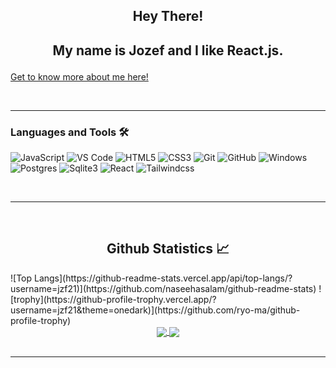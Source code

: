 <div align="center">
<h2>Hey There!<h2>

My name is Jozef and I like React.js.

</div>

  <a href="https://itsjozef.netlify.app/">Get to know more about me here!</a>




<br />

---

### Languages and Tools 🛠 


![JavaScript](https://img.shields.io/badge/-JavaScript-%23F7DF1C?style=flat-square&logo=javascript&logoColor=000000&labelColor=%23F7DF1C&color=%23FFCE5A)
![VS Code](http://img.shields.io/badge/-VS%20Code-007ACC?style=flat-square&logo=visual-studio-code&logoColor=ffffff)
![HTML5](https://img.shields.io/badge/-HTML5-%23E44D27?style=flat-square&logo=html5&logoColor=ffffff)
![CSS3](https://img.shields.io/badge/-CSS3-%231572B6?style=flat-square&logo=css3)
![Git](https://img.shields.io/badge/-Git-%23F05032?style=flat-square&logo=git&logoColor=%23ffffff)
![GitHub](https://img.shields.io/badge/-GitHub-181717?style=flat-square&logo=github)
![Windows](http://img.shields.io/badge/-Windows-0078D6?style=flat-square&logo=windows&logoColor=ffffff)
![Postgres](https://img.shields.io/badge/PostgreSQL-316192?style=flat-square&logo=postgresql&logoColor=white)
![Sqlite3](https://img.shields.io/badge/-Sqlite3-FFCA28?style=flat-square&logo=sqlite3&logoColor=ffffff)
![React](https://img.shields.io/badge/React-20232A?style=flat-square&logo=react&logoColor=61DAFB)
![Tailwindcss](https://img.shields.io/badge/Tailwind_CSS-38B2AC?style=flat-square&logo=tailwind-css&logoColor=white)


<br/>


---

<br/>




  <h2 align="center"> Github Statistics 📈 </h2>
  ![Top Langs](https://github-readme-stats.vercel.app/api/top-langs/?username=jzf21)](https://github.com/naseehasalam/github-readme-stats)
![trophy](https://github-profile-trophy.vercel.app/?username=jzf21&theme=onedark)](https://github.com/ryo-ma/github-profile-trophy)
  
  <div align="center"> 
     <a href="">
      <img align="center" src="https://github-readme-stats-sigma-five.vercel.app/api?username=jzf21&show_icons=true&include_all_commits=true&count_private=true&theme=react&line_height=40" />
    </a>
    <a href="">
      <img align="center" src="https://github-readme-stats.vercel.app/api/top-langs/?username=jzf21&theme=react&line_height=40&hide=css"/>
    </a>
</div

<br/>
<br />

---




[instagram]: https://www.instagram.com/jzf__21/
[linkedin]: https://www.linkedin.com/in/jzf21/

  
